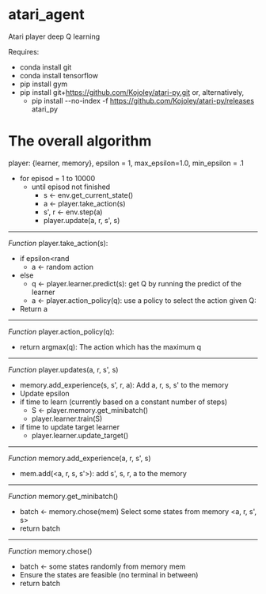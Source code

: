 # atari_agent
Atari player deep Q learning 

Requires:


* conda install git
* conda install tensorflow
* pip install gym
* pip install git+https://github.com/Kojoley/atari-py.git or, alternatively, 
  * pip install --no-index -f https://github.com/Kojoley/atari-py/releases atari_py



# The overall algorithm

player: {learner, memory},
epsilon = 1, 
max_epsilon=1.0, 
min_epsilon = .1

* for episod = 1 to 10000
    * until episod not finished
        * s <- env.get_current_state()
        * a <- player.take_action(s)
        * s', r <- env.step(a)
        * player.update(a, r, s', s)

------------
*Function* player.take_action(s):
* if epsilon<rand
    * a <- random action
* else
    * q <- player.learner.predict(s): get Q by running the predict of the learner 
    * a <- player.action_policy(q): use a policy to select the action given Q: 
* Return a

------------------
*Function* player.action_policy(q):
* return argmax(q): The action which has the maximum q

-----------
*Function* player.updates(a, r, s', s)
* memory.add_experience(s, s', r, a): Add a, r, s, s' to the memory
* Update epsilon 
* if time to learn (currently based on a constant number of steps)
    * S <- player.memory.get_minibatch()
    * player.learner.train(S)
* if time to update target learner
    * player.learner.update_target()

--------------
*Function* memory.add_experience(a, r, s', s)
* mem.add(<a, r, s, s'>): add s', s, r, a to the memory

-----------------
*Function* memory.get_minibatch()
* batch <- memory.chose(mem) Select some states from memory <a, r, s', s>
* return batch

----------------
*Function* memory.chose()
* batch <- some states randomly from memory mem
* Ensure the states are feasible (no terminal in between)
* return batch






 